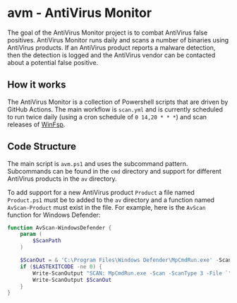 # avm - AntiVirus Monitor

The goal of the AntiVirus Monitor project is to combat AntiVirus false positives. AntiVirus Monitor runs daily and scans a number of binaries using AntiVirus products. If an AntiVirus product reports a malware detection, then the detection is logged and the AntiVirus vendor can be contacted about a potential false positive.

## How it works

The AntiVirus Monitor is a collection of Powershell scripts that are driven by GitHub Actions. The main workflow is `scan.yml` and is currently scheduled to run twice daily (using a cron schedule of `0 14,20 * * *`) and scan releases of [WinFsp](https://github.com/billziss-gh/winfsp).

## Code Structure

The main script is `avm.ps1` and uses the subcommand pattern. Subcommands can be found in the `cmd` directory and support for different AntiVirus products in the `av` directory.

To add support for a new AntiVirus product `Product` a file named `Product.ps1` must be to added to the `av` directory and a function named `AvScan-Product` must exist in the file. For example, here is the `AvScan` function for Windows Defender:

```powershell
function AvScan-WindowsDefender {
    param (
        $ScanPath
    )

    $ScanOut = & 'C:\Program Files\Windows Defender\MpCmdRun.exe' -Scan -ScanType 3 -File $ScanPath -DisableRemediation
    if ($LASTEXITCODE -ne 0) {
        Write-ScanOutput "SCAN: MpCmdRun.exe -Scan -ScanType 3 -File `"$(Split-Path $ScanPath -Leaf)`" -DisableRemediation`n"
        Write-ScanOutput $ScanOut
    }
}
```
